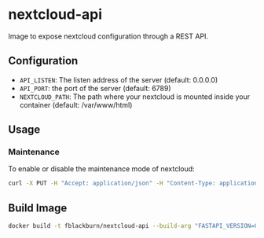 # nextcloud-api

Image to expose nextcloud configuration through a REST API.

## Configuration

* `API_LISTEN`: The listen address of the server (default: 0.0.0.0)
* `API_PORT`: the port of the server (default: 6789)
* `NEXTCLOUD_PATH`: The path where your nextcloud is mounted inside your container (default: /var/www/html)


## Usage

### Maintenance

To enable or disable the maintenance mode of nextcloud:

```sh
curl -X PUT -H "Accept: application/json" -H "Content-Type: application/json" -d "{"enabled": true}" http://nextcloud-api:6789/api/maintenance
```


## Build Image

```sh
docker build -t fblackburn/nextcloud-api --build-arg "FASTAPI_VERSION=0.62.0" --build-args "UVICORN_VERSION=0.13.1" .
```
